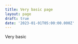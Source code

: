 ```yaml
---
title: Very basic page
layout: page
draft: true
date: '2023-01-01T05:00:00.000Z'
---
```


Very basic
